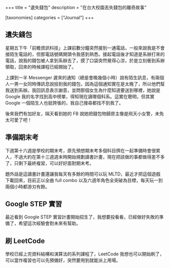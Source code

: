 +++
title = "遺失錢包"
description = "在台大校園丟失錢包的離奇故事"

[taxonomies]
categories = ["Journal"]
+++

## 遺失錢包

星期五下午「前瞻資訊科技」上課前數分鐘突然接到一通電話，一般來說我是不會接陌生電話的，但那電話號碼開頭令我感到熟悉。接起電話後才知道是系辦打來的電話，說我的錢包被人拿到系辦去了，摸了口袋突然覺得心涼，於是立刻衝到系辦領取，回來的時候課程已經開始了。

上課到一半 Messenger 遲來的通知（總是會晚幾個小時）說有陌生訊息，有兩個人一男一女同時傳訊息說撿到我的錢包，因為這個通知實在是太晚了，所以他們幫我送到系辦。我回訊息表示謝意，並問那個女生為什麼知道要送到哪裡，她說是 Google 我的名字找到高中榜單，得知現在讀哪個科系。這實在聰明，但其實 Google 一個陌生人也挺誇張的，我自己搜尋都找不到我了。

後來我們有加好友，隔天看到她的 FB 說她把錢包物歸原主像是飛天小女警，未免太可愛了吧！

## 準備期末考

下週第十六週是學校的期末考，原先預想期末考多個科目擠在一起準備時會很累人，不過大約在第十三週週末時開始規劃讀書計畫，現在把該做的事都做得差不多了，只剩下最終複習，可以好好面對期末考。

題外話是這讀書計畫還讓我每天有多餘的時間可以玩 MLTD，最近才把這個遊戲下載回來，目前正以全曲 full combo 以及六週年角色全突破為目標，每天玩一到兩個小時都游刃有餘。

## Google STEP 實習

最近看到 Google STEP 實習計畫開始招生了，我想要投看看，已經做好失敗的準備了，希望這次經驗會對未來有幫助。

## 刷 LeetCode

學校已經上完資料結構和演算法的系列課程了，LeetCode 我想也可以開始刷了，可以當作複習也可以先預備好，突然要用到就能派上用場。